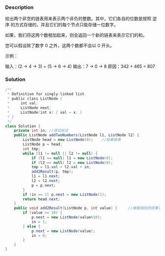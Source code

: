 ### Description
给出两个非空的链表用来表示两个非负的整数。其中，它们各自的位数是按照 逆序 的方式存储的，并且它们的每个节点只能存储一位数字。

如果，我们将这两个数相加起来，则会返回一个新的链表来表示它们的和。

您可以假设除了数字 0 之外，这两个数都不会以 0 开头。

示例：

输入：(2 -> 4 -> 3) + (5 -> 6 -> 4)
输出：7 -> 0 -> 8
原因：342 + 465 = 807

### Solution

```java
/**
 * Definition for singly-linked list.
 * public class ListNode {
 *     int val;
 *     ListNode next;
 *     ListNode(int x) { val = x; }
 * }
 */
class Solution {
    private int in; //进位标识
    public ListNode addTwoNumbers(ListNode l1, ListNode l2) {
        ListNode head = new ListNode(0);    //结果链表
        ListNode p = head;
        int tmp;
        while (l1 != null || l2 != null) {
            if (l1 == null) l1 = new ListNode(0);
            if (l2 == null) l2 = new ListNode(0);
            tmp = l1.val + l2.val + in;
            add2Result(p, tmp);
            l1 = l1.next;
            l2 = l2.next;
            p = p.next;
        }
        if (in == 1) p.next = new ListNode(1);
        return head.next;
    }
    public void add2Result(ListNode p, int value) {     //根据相加的结果添加到链表中
        if (value >= 10) {
            p.next = new ListNode(value%10);
            in = 1;
        } else {
            p.next = new ListNode(value);
            in = 0;
        }
    }
}
```

